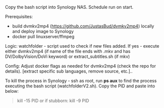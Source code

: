 Copy the bash script into Synology NAS. Schedule run on start.

Prerequisites:

- build dvmkv2mp4 (https://github.com/JustasBud/dvmkv2mp4) locally and deploy image to Synology
- docker pull linuxserver/ffmpeg

Logic:
watchfolder - script used to check if new files added. If yes - execute either dvmkv2mp4 (if name of the file ends with .mkv and has DV/DolbyVision/DoVi keyword) or extract_subtitles.sh (if mkv) 

Config:
Adjust docker flags as needed for dvmkv2mp4 (check the repo for details). [extract specific sub languages, remove source, etc.]..


To kill the process in Synology - ssh as root, run **ps aux** to find the process executing the bash script (watchfolderV2.sh). Copy the PID and paste into below:


> kill -15 PID
> or if  stubborn:
> kill -9 PID
